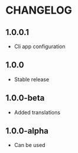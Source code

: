 CHANGELOG
==============

1.0.0.1
-----------------
  * Cli app configuration

1.0.0
-----------------
  * Stable release

1.0.0-beta
-----------------
  * Added translations
  
1.0.0-alpha
-----------------
  * Can be used
